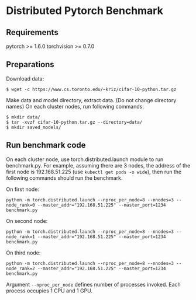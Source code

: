 # Distributed Pytorch Benchmark

## Requirements
pytorch >= 1.6.0
torchvision >= 0.7.0

## Preparations
Download data:
```
$ wget -c https://www.cs.toronto.edu/~kriz/cifar-10-python.tar.gz
```
Make data and model directory, extract data. (Do not change directory names) On each cluster nodes, run following commands:
```
$ mkdir data/
$ tar -xvzf cifar-10-python.tar.gz --directory=data/
$ mkdir saved_models/
```

## Run benchmark code
On each cluster node, use torch.distributed.launch module to run benchmark.py. For example, assuming there are 3 nodes, the address of the first node is 192.168.51.225 (use `kubectl get pods -o wide`), then run the following commands should run the benchmark.

On first node:
```
python -m torch.distributed.launch --nproc_per_node=8 --nnodes=3 --node_rank=0 --master_addr="192.168.51.225" --master_port=1234 benchmark.py
```

On second node:
```
python -m torch.distributed.launch --nproc_per_node=8 --nnodes=3 --node_rank=1 --master_addr="192.168.51.225" --master_port=1234 benchmark.py
```

On third node:
```
python -m torch.distributed.launch --nproc_per_node=8 --nnodes=3 --node_rank=2 --master_addr="192.168.51.225" --master_port=1234 benchmark.py
```

Argument `--nproc_per_node` defines number of processes invoked. Each process occupies 1 CPU and 1 GPU. 